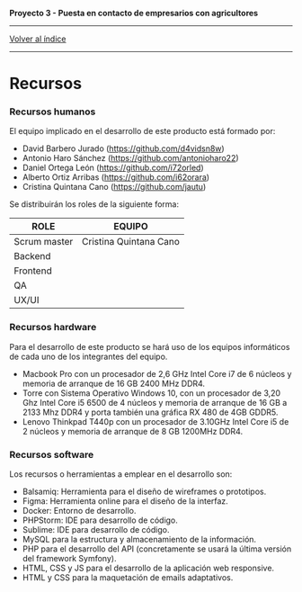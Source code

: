 __Proyecto 3 - Puesta en contacto de empresarios con agricultores__

---

[Volver al índice](../../README.md)

---

# Recursos

### Recursos humanos
El equipo implicado en el desarrollo de este producto está formado por:

* David Barbero Jurado (https://github.com/d4vidsn8w)
* Antonio Haro Sánchez (https://github.com/antonioharo22)
* Daniel Ortega León (https://github.com/i72orled)
* Alberto Ortiz Arribas (https://github.com/i62orara)
* Cristina Quintana Cano (https://github.com/jautu)

Se distribuirán los roles de la siguiente forma:

| ROLE  | EQUIPO |
|---|---|
| Scrum master  | Cristina Quintana Cano |
| Backend  |   |
| Frontend |   |
| QA  |   |
| UX/UI  |   |

### Recursos hardware

Para el desarrollo de este producto se hará uso de los equipos informáticos de cada uno de los integrantes del equipo.

* Macbook Pro con un procesador de 2,6 GHz Intel Core i7 de 6 núcleos y memoria de arranque de 16 GB 2400 MHz DDR4.
* Torre con Sistema Operativo Windows 10, con un procesador de 3,20 Ghz Intel Core i5 6500 de 4 núcleos y memoria de arranque de 16 GB a 2133 Mhz DDR4 y porta también una gráfica RX 480 de 4GB GDDR5.
* Lenovo Thinkpad T440p con un procesador de 3.10GHz Intel Core i5 de 2 núcleos y memoria de arranque de 8 GB 1200MHz DDR4.

### Recursos software

Los recursos o herramientas a emplear en el desarrollo son:

* Balsamiq: Herramienta para el diseño de wireframes o prototipos.
* Figma: Herramienta online para el diseño de la interfaz.
* Docker: Entorno de desarrollo.
* PHPStorm: IDE para desarrollo de código.
* Sublime: IDE para desarrollo de código.
* MySQL para la estructura y almacenamiento de la información.
* PHP para el desarrollo del API (concretamente se usará la última versión del framework Symfony).
* HTML, CSS y JS para el desarrollo de la aplicación web responsive.
* HTML y CSS para la maquetación de emails adaptativos.
